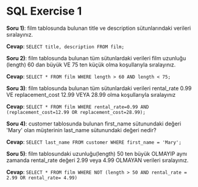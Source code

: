 # SQL Exercise 1

**Soru 1)**: film tablosunda bulunan title ve description sütunlarındaki verileri sıralayınız.  


**Cevap**: `SELECT title, description FROM film;`




**Soru 2)**: film tablosunda bulunan tüm sütunlardaki verileri film uzunluğu (length) 60 dan büyük VE 75 ten küçük olma koşullarıyla sıralayınız.  


**Cevap**: `SELECT * FROM film WHERE length > 60 AND length < 75;`




**Soru 3)**: film tablosunda bulunan tüm sütunlardaki verileri rental_rate 0.99 VE replacement_cost 12.99 VEYA 28.99 olma koşullarıyla sıralayınız   


**Cevap**: `SELECT * FROM film WHERE rental_rate=0.99 AND (replacement_cost=12.99 OR replacement_cost=28.99);`




**Soru 4)**: customer tablosunda bulunan first_name sütunundaki değeri 'Mary' olan müşterinin last_name sütunundaki değeri nedir?  


**Cevap**: `SELECT last_name FROM customer WHERE first_name = 'Mary';`




**Soru 5)**: film tablosundaki uzunluğu(length) 50 ten büyük OLMAYIP aynı zamanda rental_rate değeri 2.99 veya 4.99 OLMAYAN verileri sıralayınız.      


**Cevap**: `SELECT * FROM film WHERE NOT (length > 50 AND rental_rate = 2.99 OR rental_rate= 4.99)`
